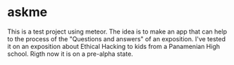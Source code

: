 # askme

This is a test project using meteor. The idea is to make an app that can help to the process of the "Questions and answers" of an exposition. I've tested it on an exposition about Ethical Hacking to kids from a Panamenian High school. Rigth now it is on a pre-alpha state.

